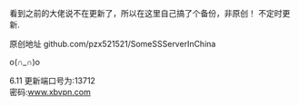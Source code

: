
看到之前的大佬说不在更新了，所以在这里自己搞了个备份，非原创！
不定时更新.

原创地址 github.com/pzx521521/SomeSSServerInChina


o(∩_∩)o 


6.11 
更新端口号为:13712  
密码:www.xbvpn.com
